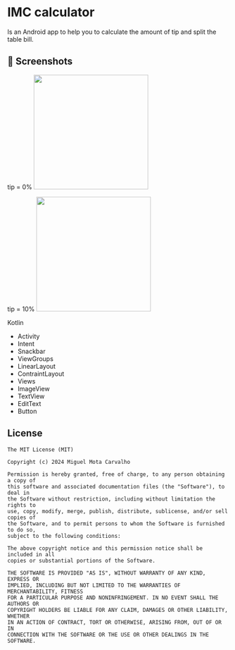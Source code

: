 # IMC calculator

Is an Android app to help you to calculate the amount of tip and split the table bill.

## :camera_flash: Screenshots
<!-- You can add more screenshots here if you like -->
tip = 0%
<img src="https://github.com/user-attachments/assets/b246afdd-5ca3-4476-b51b-42426cf8d511" width=260 />

tip = 10%
<img src="https://github.com/user-attachments/assets/b97070fa-40f1-4aa8-b2db-ec6d69fd9703" width=260 />


Kotlin
- Activity
- Intent
- Snackbar
- ViewGroups
- LinearLayout
- ContraintLayout
- Views
- ImageView
- TextView
- EditText
- Button

## License
```
The MIT License (MIT)

Copyright (c) 2024 Miguel Mota Carvalho

Permission is hereby granted, free of charge, to any person obtaining a copy of
this software and associated documentation files (the "Software"), to deal in
the Software without restriction, including without limitation the rights to
use, copy, modify, merge, publish, distribute, sublicense, and/or sell copies of
the Software, and to permit persons to whom the Software is furnished to do so,
subject to the following conditions:

The above copyright notice and this permission notice shall be included in all
copies or substantial portions of the Software.

THE SOFTWARE IS PROVIDED "AS IS", WITHOUT WARRANTY OF ANY KIND, EXPRESS OR
IMPLIED, INCLUDING BUT NOT LIMITED TO THE WARRANTIES OF MERCHANTABILITY, FITNESS
FOR A PARTICULAR PURPOSE AND NONINFRINGEMENT. IN NO EVENT SHALL THE AUTHORS OR
COPYRIGHT HOLDERS BE LIABLE FOR ANY CLAIM, DAMAGES OR OTHER LIABILITY, WHETHER
IN AN ACTION OF CONTRACT, TORT OR OTHERWISE, ARISING FROM, OUT OF OR IN
CONNECTION WITH THE SOFTWARE OR THE USE OR OTHER DEALINGS IN THE SOFTWARE.
```
